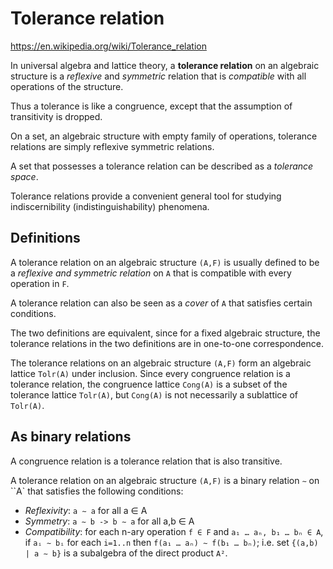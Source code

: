 # Tolerance relation

https://en.wikipedia.org/wiki/Tolerance_relation

In universal algebra and lattice theory, a **tolerance relation** on an algebraic structure is a *reflexive* and *symmetric* relation that is *compatible* with all operations of the structure.

Thus a tolerance is like a congruence, except that the assumption of transitivity is dropped.

On a set, an algebraic structure with empty family of operations, tolerance relations are simply reflexive symmetric relations.

A set that possesses a tolerance relation can be described as a *tolerance space*.

Tolerance relations provide a convenient general tool for studying indiscernibility (indistinguishability) phenomena.

## Definitions

A tolerance relation on an algebraic structure `(A,F)` is usually defined to be a *reflexive and symmetric relation* on `A` that is compatible with every operation in `F`.

A tolerance relation can also be seen as a *cover* of `A` that satisfies certain conditions.

The two definitions are equivalent, since for a fixed algebraic structure, the tolerance relations in the two definitions are in one-to-one correspondence.

The tolerance relations on an algebraic structure `(A,F)` form an algebraic lattice `Tolr(A)` under inclusion. Since every congruence relation is a tolerance relation, the congruence lattice `Cong(A)` is a subset of the tolerance lattice `Tolr(A)`, but `Cong(A)` is not necessarily a sublattice of 
`Tolr(A)`.

## As binary relations

A congruence relation is a tolerance relation that is also transitive.

A tolerance relation on an algebraic structure `(A,F)` is a binary relation `∼` on ``A` that satisfies the following conditions:
- *Reflexivity*: `a ∼ a` for all a ∈ A
- *Symmetry*: `a ∼ b -> b ∼ a` for all a,b ∈ A
- *Compatibility*: 
  for each n-ary operation `f ∈ F` 
  and `a₁ … aₙ, b₁ … bₙ ∈ A`, 
  if `aᵢ ∼ bᵢ` for each `i=1..n` 
  then `f(a₁ … aₙ) ∼ f(b₁ … bₙ)`; 
  i.e. set `{(a,b) | a ∼ b}` is a subalgebra of the direct product `A²`.
